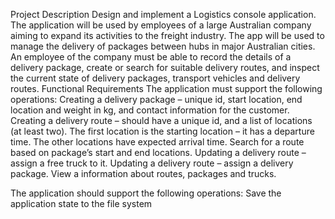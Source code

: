 Project Description
Design and implement a Logistics console application.
The application will be used by employees of a large Australian company aiming to expand its activities to the freight industry. The app will be used to manage the delivery of packages between hubs in major Australian cities. An employee of the company must be able to record the details of a delivery package, create or search for suitable delivery routes, and inspect the current state of delivery packages, transport vehicles and delivery routes. 
Functional Requirements
The application must support the following operations:
Creating a delivery package – unique id, start location, end location and weight in kg, and contact information for the customer.
Creating a delivery route – should have a unique id, and a list of locations (at least two).
The first location is the starting location – it has a departure time.
The other locations have expected arrival time.
Search for a route based on package’s start and end locations.
Updating a delivery route – assign a free truck to it. 
Updating a delivery route – assign a delivery package.
View a information about routes, packages and trucks.

The application should support the following operations:
Save the application state to the file system
